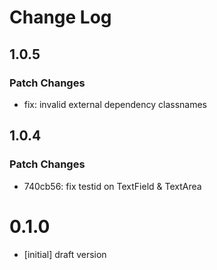 # Change Log

## 1.0.5

### Patch Changes

- fix: invalid external dependency classnames

## 1.0.4

### Patch Changes

- 740cb56: fix testid on TextField & TextArea

# 0.1.0

- [initial] draft version
